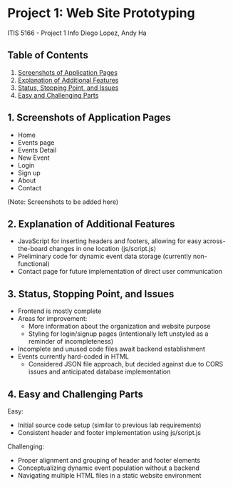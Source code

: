 # Project 1: Web Site Prototyping
ITIS 5166 - Project 1 Info
Diego Lopez, Andy Ha

## Table of Contents
1. [Screenshots of Application Pages](#1-screenshots-of-application-pages)
2. [Explanation of Additional Features](#2-explanation-of-additional-features)
3. [Status, Stopping Point, and Issues](#3-status-stopping-point-and-issues)
4. [Easy and Challenging Parts](#4-easy-and-challenging-parts)

## 1. Screenshots of Application Pages
- Home
- Events page
- Events Detail
- New Event
- Login
- Sign up
- About
- Contact

(Note: Screenshots to be added here)

## 2. Explanation of Additional Features
- JavaScript for inserting headers and footers, allowing for easy across-the-board changes in one location (js/script.js)
- Preliminary code for dynamic event data storage (currently non-functional)
- Contact page for future implementation of direct user communication

## 3. Status, Stopping Point, and Issues
- Frontend is mostly complete
- Areas for improvement:
  - More information about the organization and website purpose
  - Styling for login/signup pages (intentionally left unstyled as a reminder of incompleteness)
- Incomplete and unused code files await backend establishment
- Events currently hard-coded in HTML
  - Considered JSON file approach, but decided against due to CORS issues and anticipated database implementation

## 4. Easy and Challenging Parts
Easy:
- Initial source code setup (similar to previous lab requirements)
- Consistent header and footer implementation using js/script.js

Challenging:
- Proper alignment and grouping of header and footer elements
- Conceptualizing dynamic event population without a backend
- Navigating multiple HTML files in a static website environment
